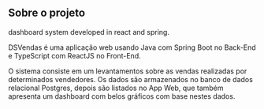 ## Sobre o projeto
dashboard system developed in react and spring.


DSVendas é uma aplicação web usando Java com Spring Boot no Back-End e TypeScript com ReactJS no Front-End.

O sistema consiste em um levantamentos sobre as vendas realizadas por determinados vendedores. 
Os dados são armazenados no banco de dados relacional Postgres, depois são listados no App Web, 
que também apresenta um dashboard com belos gráficos com base nestes dados.
